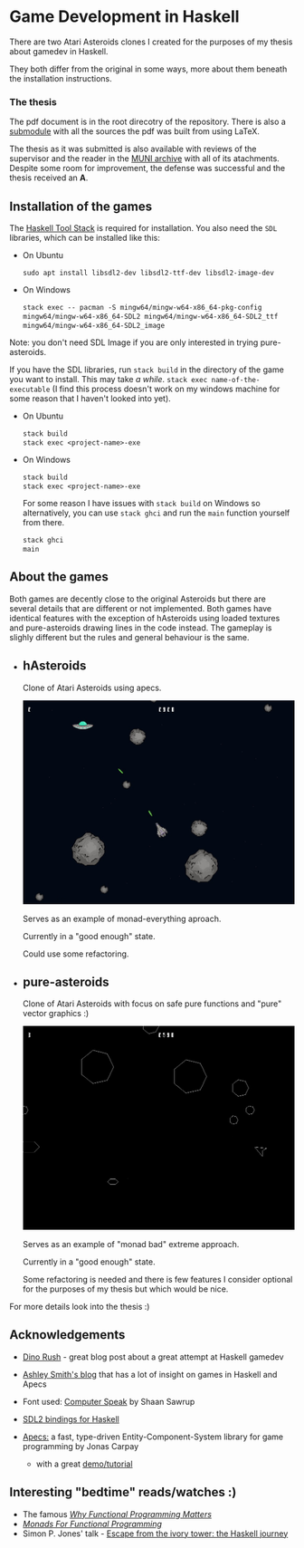 # Game Development in Haskell

There are two Atari Asteroids clones I created for
the purposes of my thesis about gamedev in Haskell.

They both differ from the original in some ways,
more about them beneath the installation instructions.

### The thesis
The pdf document is in the root direcotry of the repository.
There is also a [submodule](https://github.com/honzaflash/ba-thesis-tex/tree/f17bef03e3f3e066e09cb174e3ec07f2ef2d74ee)
with all the sources the pdf was built from using LaTeX.

The thesis as it was submitted is also available with reviews of the supervisor and the reader
in the [MUNI archive](https://is.muni.cz/th/zedur/?lang=en) with all of its atachments.
Despite some room for improvement, the defense was successful and the thesis received an **A**.

## Installation of the games

The [Haskell Tool Stack](https://docs.haskellstack.org/en/stable/GUIDE/)
is required for installation.
You also need the `SDL` libraries, which can be installed like this:
-  On Ubuntu
    ```
    sudo apt install libsdl2-dev libsdl2-ttf-dev libsdl2-image-dev
    ```
 - On Windows
    ```
    stack exec -- pacman -S mingw64/mingw-w64-x86_64-pkg-config mingw64/mingw-w64-x86_64-SDL2 mingw64/mingw-w64-x86_64-SDL2_ttf mingw64/mingw-w64-x86_64-SDL2_image
    ```
Note: you don't need SDL Image if you are only interested in
trying pure-asteroids.

If you have the SDL libraries, run `stack build` in the directory of the game you want to install. This may take *a while*.
`stack exec name-of-the-executable` (I find this process
doesn't work on my windows machine for some reason
that I haven't looked into yet).
-  On Ubuntu
    ```
    stack build
    stack exec <project-name>-exe
    ```
 - On Windows
    ```
    stack build
    stack exec <project-name>-exe
    ```
    For some reason I have issues with `stack build` on Windows
    so alternatively, you can use `stack ghci` and
    run the `main` function yourself from there.

    ```
    stack ghci
    main
    ```

## About the games

Both games are decently close to the original Asteroids
but there are several details that are different
or not implemented. Both games have identical features with
the exception of hAsteroids using loaded textures and
pure-asteroids drawing lines in the code instead.
The gameplay is slighly different but
the rules and general behaviour is the same.

- ## hAsteroids
    Clone of Atari Asteroids using apecs.

    ![Ship batteling an alien flying saucer](hAsteroids/screenshots/saucer.jpg)

    Serves as an example of monad-everything aproach.

    Currently in a "good enough" state.

    Could use some refactoring.

- ## pure-asteroids
    Clone of Atari Asteroids with focus on
    safe pure functions and "pure" vector graphics :)

    ![Ship batteling an alien flying saucer](pure-asteroids/pure-screenshot.png)
    
    Serves as an example of "monad bad" extreme approach.

    Currently in a "good enough" state.

    Some refactoring is needed and there is few features
    I consider optional for the purposes of my thesis
    but which would be nice.

For more details look into the thesis :)

## Acknowledgements

- [Dino Rush](http://jxv.io/blog/2018-02-28-A-Game-in-Haskell.html) -
great blog post about a great attempt at Haskell gamedev

- [Ashley Smith's blog](https://aas.sh/blog/making-a-game-with-haskell-and-apecs/)
that has a lot of insight on games in Haskell and Apecs

- Font used: [Computer Speak](https://fontlibrary.org/en/font/computer-speak#Computer%20Speak%20v0.3-Regular) by Shaan Sawrup

- [SDL2 bindings for Haskell](https://github.com/haskell-game/sdl2)

- [Apecs:](https://github.com/jonascarpay/apecs) a fast, type-driven Entity-Component-System library for game programming by Jonas Carpay
    - with a great [demo/tutorial](https://github.com/jonascarpay/apecs/blob/master/examples/Shmup.md)

## Interesting "bedtime" reads/watches :)

- The famous [*Why Functional Programming Matters*](https://academic.oup.com/comjnl/article-pdf/32/2/98/1445644/320098.pdf)
- [*Monads For Functional Programming*](http://staff.um.edu.mt/afra1/seminar/monads.pdf)
- Simon P. Jones' talk - [Escape from the ivory tower: the Haskell journey](https://youtu.be/re96UgMk6GQ) 
